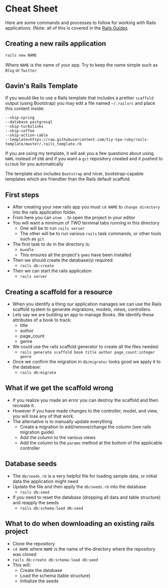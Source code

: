 # Cheat Sheet

Here are some commands and processes to follow for working with Rails applications. (Note: all of this is covered in the [Rails Guides](http://guides.rubyonrails.org)

## Creating a new rails application

```sh
rails new NAME
```

Where `NAME` is the name of your app. Try to keep the name simple such as `Blog` or `Twitter`

## Gavin's Rails Template

If you would like to use a Rails template that includes a prettier `scaffold` output (using Bootstrap) you may edit a file named `~/.railsrc` and place this content inside:

```
--skip-spring
--database postgresql
--skip-turbolinks
--skip-coffee
--skip-action-cable
--template=https://raw.githubusercontent.com/tiy-tpa-ruby/rails-template/master/.rails_template.rb
```

If you are using my template, it will ask you a few questions about using `HAML` instead of `ERB` and if you want a `git` repository created and it pushed to `GitHub` for you automatically

The template also includes `Bootstrap` and nicer, bootstrap-capable templates which are friendlier than the Rails default scaffold.

## First steps

- After creating your new rails app you must `cd NAME` to `change directory` into the rails application folder.
- From here you can `atom .` to open the project in your editor
- You will want a minimum of *TWO* terminal tabs running in this directory
  - One will be to run `rails server`
  - The other will be to run various `rails` task commands, or other tools such as `git`
- The first task to do in the directory is:
  - `bundle`
  - This ensures all the project's `gems` have been installed
- Then we should create the database(s) required:
  - `rails db:create`
- Then we can start the rails application
  - `rails server`

## Creating a scaffold for a resource

- When you identify a thing our application manages we can use the Rails scaffold system to generate migrations, models, views, controllers.
- Lets say we are building an app to manage Books. We identify these attributes of a book to track:
  - title
  - author
  - page_count
  - genre
- We could use the rails scaffold generator to create all the files needed:
  - `rails generate scaffold book title author page_count:integer genre`
- Once we confirm the migration in `db/migrate/` looks good we apply it to the database:
  - `rails db:migrate`

## What if we get the scaffold wrong

- If you realize you made an error you can destroy the scaffold and then recreate it.
- However if you have made changes to the controller, model, and view, you will lose any of that work.
- The alternative is to manually update everything
  - Create a migration to add/remove/change the column (see rails migration guide)
  - Add the column to the various views
  - Add the column to the `params` method at the bottom of the applicable controller

## Database seeds

- The `db/seeds.rb` is a very helpful file for loading sample data, or initial data the application might need
- Update the file and then apply the `db/seeds.rb` into the database
  - `rails db:seed`
- If you need to reset the database (dropping all data and table structure) and reapply the seeds
  - `rails db:schema:load db:seed`

## What to do when downloading an existing rails project

- Clone the repository
- `cd NAME` where `NAME` is the name of the directory where the repository was cloned
- `rails db:create db:schema:load db:seed`
- This will:
  - Create the database
  - Load the schema (table structure)
  - Initialize the seeds







